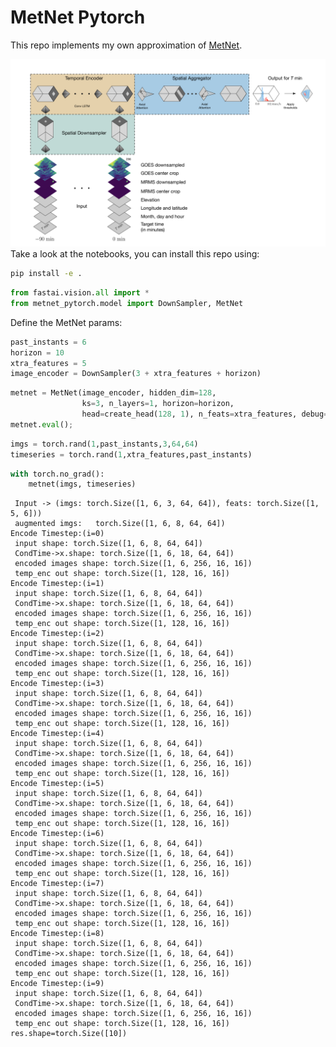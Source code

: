 # MetNet Pytorch



This repo implements my own approximation of [MetNet](https://arxiv.org/abs/2003.12140).

![metnet](images/metnet_scheme.png)
Take a look at the notebooks, you can install this repo using:

```bash
pip install -e .
```

```python
from fastai.vision.all import *
from metnet_pytorch.model import DownSampler, MetNet
```

Define the MetNet params:

```python
past_instants = 6
horizon = 10
xtra_features = 5
image_encoder = DownSampler(3 + xtra_features + horizon)
```

```python
metnet = MetNet(image_encoder, hidden_dim=128, 
                ks=3, n_layers=1, horizon=horizon, 
                head=create_head(128, 1), n_feats=xtra_features, debug=True)
metnet.eval();
```

```python
imgs = torch.rand(1,past_instants,3,64,64)
timeseries = torch.rand(1,xtra_features,past_instants)
```

```python
with torch.no_grad():
    metnet(imgs, timeseries)
```

     Input -> (imgs: torch.Size([1, 6, 3, 64, 64]), feats: torch.Size([1, 5, 6]))
     augmented imgs:   torch.Size([1, 6, 8, 64, 64])
    Encode Timestep:(i=0)
     input shape: torch.Size([1, 6, 8, 64, 64])
     CondTime->x.shape: torch.Size([1, 6, 18, 64, 64])
     encoded images shape: torch.Size([1, 6, 256, 16, 16])
     temp_enc out shape: torch.Size([1, 128, 16, 16])
    Encode Timestep:(i=1)
     input shape: torch.Size([1, 6, 8, 64, 64])
     CondTime->x.shape: torch.Size([1, 6, 18, 64, 64])
     encoded images shape: torch.Size([1, 6, 256, 16, 16])
     temp_enc out shape: torch.Size([1, 128, 16, 16])
    Encode Timestep:(i=2)
     input shape: torch.Size([1, 6, 8, 64, 64])
     CondTime->x.shape: torch.Size([1, 6, 18, 64, 64])
     encoded images shape: torch.Size([1, 6, 256, 16, 16])
     temp_enc out shape: torch.Size([1, 128, 16, 16])
    Encode Timestep:(i=3)
     input shape: torch.Size([1, 6, 8, 64, 64])
     CondTime->x.shape: torch.Size([1, 6, 18, 64, 64])
     encoded images shape: torch.Size([1, 6, 256, 16, 16])
     temp_enc out shape: torch.Size([1, 128, 16, 16])
    Encode Timestep:(i=4)
     input shape: torch.Size([1, 6, 8, 64, 64])
     CondTime->x.shape: torch.Size([1, 6, 18, 64, 64])
     encoded images shape: torch.Size([1, 6, 256, 16, 16])
     temp_enc out shape: torch.Size([1, 128, 16, 16])
    Encode Timestep:(i=5)
     input shape: torch.Size([1, 6, 8, 64, 64])
     CondTime->x.shape: torch.Size([1, 6, 18, 64, 64])
     encoded images shape: torch.Size([1, 6, 256, 16, 16])
     temp_enc out shape: torch.Size([1, 128, 16, 16])
    Encode Timestep:(i=6)
     input shape: torch.Size([1, 6, 8, 64, 64])
     CondTime->x.shape: torch.Size([1, 6, 18, 64, 64])
     encoded images shape: torch.Size([1, 6, 256, 16, 16])
     temp_enc out shape: torch.Size([1, 128, 16, 16])
    Encode Timestep:(i=7)
     input shape: torch.Size([1, 6, 8, 64, 64])
     CondTime->x.shape: torch.Size([1, 6, 18, 64, 64])
     encoded images shape: torch.Size([1, 6, 256, 16, 16])
     temp_enc out shape: torch.Size([1, 128, 16, 16])
    Encode Timestep:(i=8)
     input shape: torch.Size([1, 6, 8, 64, 64])
     CondTime->x.shape: torch.Size([1, 6, 18, 64, 64])
     encoded images shape: torch.Size([1, 6, 256, 16, 16])
     temp_enc out shape: torch.Size([1, 128, 16, 16])
    Encode Timestep:(i=9)
     input shape: torch.Size([1, 6, 8, 64, 64])
     CondTime->x.shape: torch.Size([1, 6, 18, 64, 64])
     encoded images shape: torch.Size([1, 6, 256, 16, 16])
     temp_enc out shape: torch.Size([1, 128, 16, 16])
    res.shape=torch.Size([10])

